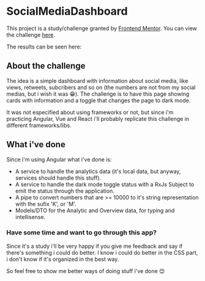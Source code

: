 # SocialMediaDashboard

This project is a study/challenge granted by [Frontend Mentor](https://www.frontendmentor.io). You can view the challenge
[here](https://www.frontendmentor.io/challenges/social-media-dashboard-with-theme-switcher-6oY8ozp_H).

The results can be seen here: 

## About the challenge

The idea is a simple dashboard with information about social media, like views, retweets, subcribers
and so on (the numbers are not from my social medias, but i wish it was 😁). The challenge is
to have this page showing cards with information and a toggle that changes the page to dark mode.

It was not especified about using frameworks or not, but since i'm practicing Angular, Vue and
React i'll probably replicate this challenge in different frameworks/libs.

## What i've done

Since i'm using Angular what i've done is:
- A service to handle the analytics data (it's local data, but anyway, services should handle
this stuff).
- A service to handle the dark mode toggle status with a RxJs Subject to emit the status through
the application.
- A pipe to convert numbers that are >= 10000 to it's string representation with the sufix 'K', or 'M'.
- Models/DTO for the Analytic and Overview data, for typing and intellisense.

### Have some time and want to go through this app?

Since it's a study i'll be very happy if you give me feedback and say if there's something i could do
better. I know i could do better in the CSS part, i don't know if it's organized in the best way.

So feel free to show me better ways of doing stuff i've done 😊
